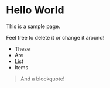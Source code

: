 # Hello World

This is a sample page.

Feel free to delete it or change it around!

+ These
+ Are
+ List
+ Items

> And a blockquote!
